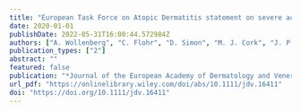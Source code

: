 ```yaml
---
title: "European Task Force on Atopic Dermatitis statement on severe acute respiratory syndrome coronavirus 2 (SARS-Cov-2) infection and atopic dermatitis"
date: 2020-01-01
publishDate: 2022-05-31T16:00:44.572984Z
authors: ["A. Wollenberg", "C. Flohr", "D. Simon", "M. J. Cork", "J. P. Thyssen", "T. Bieber", "M. S. de Bruin‐Weller", "S. Weidinger", "M. Deleuran", "A. Taieb", "C. Paul", "M. Trzeciak", "T. Werfel", "J. Seneschal", "S. Barbarot", "U. Darsow", "A. Torrelo", "J.-F. Stalder", "Å Svensson", "D. Hijnen", "C. Gelmetti", "Z. Szalai", "U. Gieler", "L. De Raeve", "B. Kunz", "P. Spuls", "L. B. von Kobyletzki", "R. Fölster‐Holst", "P. V. Chernyshov", "S. Christen‐Zaech", "A. Heratizadeh", "J. Ring", "C. Vestergaard"]
publication_types: ["2"]
abstract: ""
featured: false
publication: "*Journal of the European Academy of Dermatology and Venereology*"
url_pdf: "https://onlinelibrary.wiley.com/doi/abs/10.1111/jdv.16411"
doi: "https://doi.org/10.1111/jdv.16411"
---
```


